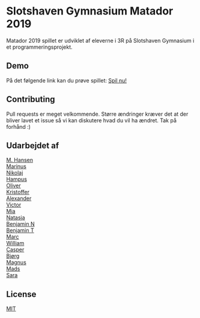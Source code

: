 # Slotshaven Gymnasium Matador 2019

Matador 2019 spillet er udviklet af eleverne i 3R på Slotshaven Gymnasium i et programmeringsprojekt.

## Demo

På det følgende link kan du prøve spillet: [Spil nu!](https://www.Slotshaven-programmering2019.github.io/Matador2019)


## Contributing
Pull requests er meget velkommende. Større ændringer kræver det at der bliver lavet et issue så vi kan diskutere hvad du vil ha ændret. Tak på forhånd :)

## Udarbejdet af
[M. Hansen](https://github.com/zxstai)\
[Marinus](https://github.com/Bm2mhc)\
[Nikolaj](https://github.com/bergman12)\
[Hampus](https://github.com/xdHampus)\
[Oliver](https://github.com/WeirdoCat)\
[Kristoffer](https://github.com/KKP1703)\
[Alexander](https://github.com/nissemand243)\
[Victor](https://github.com/zitmaster)\
[Mia](https://github.com/miajensen)\
[Natasja](https://github.com/NatasjaDamsbjerg)\
[Benjamin N](https://github.com/NoxEpic)\
[Benjamin T](https://github.com/TilføjDitNavnTestholm)\
[Marc](https://github.com/marc7355)\
[William](https://github.com/try100try)\
[Casper](https://github.com/caspersiig)\
[Bjørg](https://github.com/TilføjDitNavnBjørg)\
[Magnus](https://github.com/Melf12)\
[Mads](https://github.com/TilFøjDitNavnMads)\
[Sara](https://github.com/saratims123)




## License
[MIT](https://choosealicense.com/licenses/mit/)
